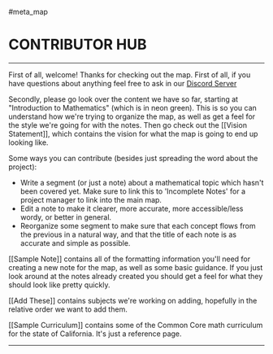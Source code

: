 #meta_map

# CONTRIBUTOR HUB

---

First of all, welcome! Thanks for checking out the map. First of all, if you have questions about anything feel free to ask in our [Discord Server](https://discord.gg/dvW2HzBCMG)

Secondly, please go look over the content we have so far, starting at "Introduction to Mathematics" (which is in neon green). This is so you can understand how we're trying to organize the map, as well as get a feel for the style we're going for with the notes. Then go check out the [[Vision Statement]], which contains the vision for what the map is going to end up looking like.

Some ways you can contribute (besides just spreading the word about the project):
- Write a segment (or just a note) about a mathematical topic which hasn't been covered yet. Make sure to link this to 'Incomplete Notes' for a project manager to link into the main map.
- Edit a note to make it clearer, more accurate, more accessible/less wordy, or better in general.
- Reorganize some segment to make sure that each concept flows from the previous in a natural way, and that the title of each note is as accurate and simple as possible.

[[Sample Note]] contains all of the formatting information you'll need for creating a new note for the map, as well as some basic guidance. If you just look around at the notes already created you should get a feel for what they should look like pretty quickly.

[[Add These]] contains subjects we're working on adding, hopefully in the relative order we want to add them. 

[[Sample Curriculum]] contains some of the Common Core math curriculum for the state of California. It's just a reference page.

---